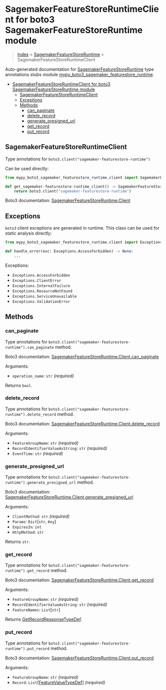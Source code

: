 # SagemakerFeatureStoreRuntimeClient for boto3 SagemakerFeatureStoreRuntime module

> [Index](../README.md) > [SagemakerFeatureStoreRuntime](./README.md) >
> SagemakerFeatureStoreRuntimeClient

Auto-generated documentation for
[SagemakerFeatureStoreRuntime](https://boto3.amazonaws.com/v1/documentation/api/latest/reference/services/sagemaker-featurestore-runtime.html#SagemakerFeatureStoreRuntime)
type annotations stubs module
[mypy_boto3_sagemaker_featurestore_runtime](https://pypi.org/project/mypy-boto3-sagemaker-featurestore-runtime/).

- [SagemakerFeatureStoreRuntimeClient for boto3 SagemakerFeatureStoreRuntime module](#sagemakerfeaturestoreruntimeclient-for-boto3-sagemakerfeaturestoreruntime-module)
  - [SagemakerFeatureStoreRuntimeClient](#sagemakerfeaturestoreruntimeclient)
  - [Exceptions](#exceptions)
  - [Methods](#methods)
    - [can_paginate](#can_paginate)
    - [delete_record](#delete_record)
    - [generate_presigned_url](#generate_presigned_url)
    - [get_record](#get_record)
    - [put_record](#put_record)

## SagemakerFeatureStoreRuntimeClient

Type annotations for `boto3.client("sagemaker-featurestore-runtime")`

Can be used directly:

```python
from mypy_boto3_sagemaker_featurestore_runtime.client import SagemakerFeatureStoreRuntimeClient

def get_sagemaker-featurestore-runtime_client() -> SagemakerFeatureStoreRuntimeClient:
    return boto3.client("sagemaker-featurestore-runtime")
```

Boto3 documentation:
[SagemakerFeatureStoreRuntime.Client](https://boto3.amazonaws.com/v1/documentation/api/latest/reference/services/sagemaker-featurestore-runtime.html#SagemakerFeatureStoreRuntime.Client)

## Exceptions

`boto3` client exceptions are generated in runtime. This class can be used for
static analysis directly:

```python
from mypy_boto3_sagemaker_featurestore_runtime.client import Exceptions

def handle_error(exc: Exceptions.AccessForbidden) -> None:
    ...
```

Exceptions:

- `Exceptions.AccessForbidden`
- `Exceptions.ClientError`
- `Exceptions.InternalFailure`
- `Exceptions.ResourceNotFound`
- `Exceptions.ServiceUnavailable`
- `Exceptions.ValidationError`

## Methods

### can_paginate

Type annotations for
`boto3.client("sagemaker-featurestore-runtime").can_paginate` method.

Boto3 documentation:
[SagemakerFeatureStoreRuntime.Client.can_paginate](https://boto3.amazonaws.com/v1/documentation/api/latest/reference/services/sagemaker-featurestore-runtime.html#SagemakerFeatureStoreRuntime.Client.can_paginate)

Arguments:

- `operation_name`: `str` *(required)*

Returns `bool`.

### delete_record

Type annotations for
`boto3.client("sagemaker-featurestore-runtime").delete_record` method.

Boto3 documentation:
[SagemakerFeatureStoreRuntime.Client.delete_record](https://boto3.amazonaws.com/v1/documentation/api/latest/reference/services/sagemaker-featurestore-runtime.html#SagemakerFeatureStoreRuntime.Client.delete_record)

Arguments:

- `FeatureGroupName`: `str` *(required)*
- `RecordIdentifierValueAsString`: `str` *(required)*
- `EventTime`: `str` *(required)*

### generate_presigned_url

Type annotations for
`boto3.client("sagemaker-featurestore-runtime").generate_presigned_url` method.

Boto3 documentation:
[SagemakerFeatureStoreRuntime.Client.generate_presigned_url](https://boto3.amazonaws.com/v1/documentation/api/latest/reference/services/sagemaker-featurestore-runtime.html#SagemakerFeatureStoreRuntime.Client.generate_presigned_url)

Arguments:

- `ClientMethod`: `str` *(required)*
- `Params`: `Dict`\[`str`, `Any`\]
- `ExpiresIn`: `int`
- `HttpMethod`: `str`

Returns `str`.

### get_record

Type annotations for
`boto3.client("sagemaker-featurestore-runtime").get_record` method.

Boto3 documentation:
[SagemakerFeatureStoreRuntime.Client.get_record](https://boto3.amazonaws.com/v1/documentation/api/latest/reference/services/sagemaker-featurestore-runtime.html#SagemakerFeatureStoreRuntime.Client.get_record)

Arguments:

- `FeatureGroupName`: `str` *(required)*
- `RecordIdentifierValueAsString`: `str` *(required)*
- `FeatureNames`: `List`\[`str`\]

Returns
[GetRecordResponseTypeDef](https://vemel.github.io/boto3_stubs_docs/mypy_boto3_sagemaker_featurestore_runtime/type_defs.html#getrecordresponsetypedef).

### put_record

Type annotations for
`boto3.client("sagemaker-featurestore-runtime").put_record` method.

Boto3 documentation:
[SagemakerFeatureStoreRuntime.Client.put_record](https://boto3.amazonaws.com/v1/documentation/api/latest/reference/services/sagemaker-featurestore-runtime.html#SagemakerFeatureStoreRuntime.Client.put_record)

Arguments:

- `FeatureGroupName`: `str` *(required)*
- `Record`:
  `List`\[[FeatureValueTypeDef](https://vemel.github.io/boto3_stubs_docs/mypy_boto3_sagemaker_featurestore_runtime/type_defs.html#featurevaluetypedef)\]
  *(required)*
